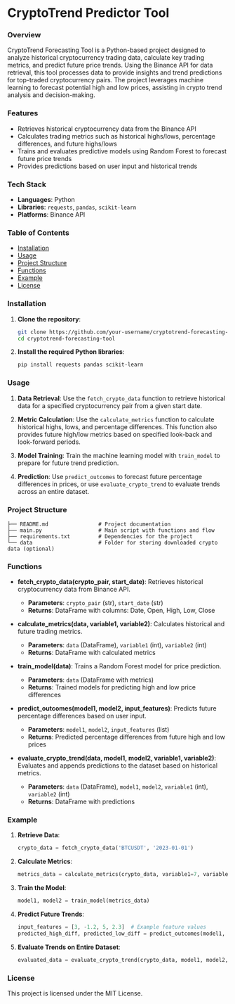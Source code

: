 # CryptoTrend Predictor Tool

### Overview
CryptoTrend Forecasting Tool is a Python-based project designed to analyze historical cryptocurrency trading data, calculate key trading metrics, and predict future price trends. Using the Binance API for data retrieval, this tool processes data to provide insights and trend predictions for top-traded cryptocurrency pairs. The project leverages machine learning to forecast potential high and low prices, assisting in crypto trend analysis and decision-making.

### Features
- Retrieves historical cryptocurrency data from the Binance API
- Calculates trading metrics such as historical highs/lows, percentage differences, and future highs/lows
- Trains and evaluates predictive models using Random Forest to forecast future price trends
- Provides predictions based on user input and historical trends

### Tech Stack
- **Languages**: Python
- **Libraries**: `requests`, `pandas`, `scikit-learn`
- **Platforms**: Binance API

### Table of Contents
- [Installation](#installation)
- [Usage](#usage)
- [Project Structure](#project-structure)
- [Functions](#functions)
- [Example](#example)
- [License](#license)

### Installation

1. **Clone the repository**:
   ```bash
   git clone https://github.com/your-username/cryptotrend-forecasting-tool.git
   cd cryptotrend-forecasting-tool
   ```

2. **Install the required Python libraries**:
   ```bash
   pip install requests pandas scikit-learn
   ```

### Usage

1. **Data Retrieval**:
   Use the `fetch_crypto_data` function to retrieve historical data for a specified cryptocurrency pair from a given start date.

2. **Metric Calculation**:
   Use the `calculate_metrics` function to calculate historical highs, lows, and percentage differences. This function also provides future high/low metrics based on specified look-back and look-forward periods.

3. **Model Training**:
   Train the machine learning model with `train_model` to prepare for future trend prediction.

4. **Prediction**:
   Use `predict_outcomes` to forecast future percentage differences in prices, or use `evaluate_crypto_trend` to evaluate trends across an entire dataset.

### Project Structure
```plaintext
├── README.md                # Project documentation
├── main.py                  # Main script with functions and flow
├── requirements.txt         # Dependencies for the project
└── data                     # Folder for storing downloaded crypto data (optional)
```

### Functions

- **fetch_crypto_data(crypto_pair, start_date)**:
  Retrieves historical cryptocurrency data from Binance API.
  - **Parameters**: `crypto_pair` (str), `start_date` (str)
  - **Returns**: DataFrame with columns: Date, Open, High, Low, Close

- **calculate_metrics(data, variable1, variable2)**:
  Calculates historical and future trading metrics.
  - **Parameters**: `data` (DataFrame), `variable1` (int), `variable2` (int)
  - **Returns**: DataFrame with calculated metrics

- **train_model(data)**:
  Trains a Random Forest model for price prediction.
  - **Parameters**: `data` (DataFrame with metrics)
  - **Returns**: Trained models for predicting high and low price differences

- **predict_outcomes(model1, model2, input_features)**:
  Predicts future percentage differences based on user input.
  - **Parameters**: `model1`, `model2`, `input_features` (list)
  - **Returns**: Predicted percentage differences from future high and low prices

- **evaluate_crypto_trend(data, model1, model2, variable1, variable2)**:
  Evaluates and appends predictions to the dataset based on historical metrics.
  - **Parameters**: `data` (DataFrame), `model1`, `model2`, `variable1` (int), `variable2` (int)
  - **Returns**: DataFrame with predictions

### Example

1. **Retrieve Data**:
   ```python
   crypto_data = fetch_crypto_data('BTCUSDT', '2023-01-01')
   ```

2. **Calculate Metrics**:
   ```python
   metrics_data = calculate_metrics(crypto_data, variable1=7, variable2=5)
   ```

3. **Train the Model**:
   ```python
   model1, model2 = train_model(metrics_data)
   ```

4. **Predict Future Trends**:
   ```python
   input_features = [3, -1.2, 5, 2.3]  # Example feature values
   predicted_high_diff, predicted_low_diff = predict_outcomes(model1, model2, input_features)
   ```

5. **Evaluate Trends on Entire Dataset**:
   ```python
   evaluated_data = evaluate_crypto_trend(crypto_data, model1, model2, variable1=7, variable2=5)
   ```

### License
This project is licensed under the MIT License.
